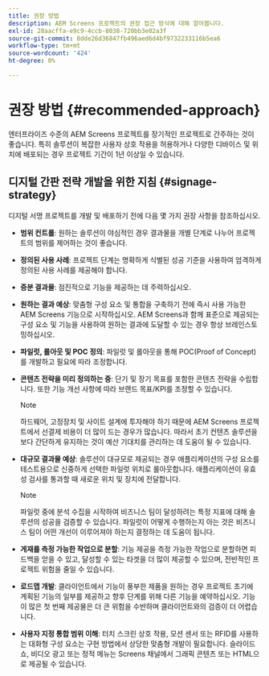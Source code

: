 ```yaml
---
title: 권장 방법
description: AEM Screens 프로젝트의 권장 접근 방식에 대해 알아봅니다.
exl-id: 28aacffa-e9c9-4ccb-8038-720bb3e02a3f
source-git-commit: 8dde26d36847fb496aed6d4bf9732233116b5ea6
workflow-type: tm+mt
source-wordcount: '424'
ht-degree: 0%

---
```


# 권장 방법 {#recommended-approach}

엔터프라이즈 수준의 AEM Screens 프로젝트를 장기적인 프로젝트로 간주하는 것이 좋습니다. 특히 솔루션이 복잡한 사용자 상호 작용을 허용하거나 다양한 디바이스 및 위치에 배포되는 경우 프로젝트 기간이 1년 이상일 수 있습니다.

## 디지털 간판 전략 개발을 위한 지침 {#signage-strategy}

디지털 서명 프로젝트를 개발 및 배포하기 전에 다음 몇 가지 권장 사항을 참조하십시오.

* **범위 컨트롤**:
원하는 솔루션이 야심적인 경우 결과물을 개별 단계로 나누어 프로젝트의 범위를 제어하는 것이 좋습니다.

* **정의된 사용 사례**:
프로젝트 단계는 명확하게 식별된 성공 기준을 사용하여 엄격하게 정의된 사용 사례를 제공해야 합니다.

* **증분 결과물**:
점진적으로 기능을 제공하는 데 주력하십시오.

* **원하는 결과 예상**:
맞춤형 구성 요소 및 통합을 구축하기 전에 즉시 사용 가능한 AEM Screens 기능으로 시작하십시오. AEM Screens과 함께 표준으로 제공되는 구성 요소 및 기능을 사용하여 원하는 결과에 도달할 수 있는 경우 항상 브레인스토밍하십시오.

* **파일럿, 롤아웃 및 POC 정의**:
파일럿 및 롤아웃을 통해 POC(Proof of Concept)를 개발하고 필요에 따라 조정합니다.

* **콘텐츠 전략을 미리 정의하는 중**:
단기 및 장기 목표를 포함한 콘텐츠 전략을 수립합니다. 또한 기능 개선 사항에 따라 브랜드 목표/KPI를 조정할 수 있습니다.

  >[!NOTE]
  >
  > 하드웨어, 고정장치 및 사이트 설계에 투자해야 하기 때문에 AEM Screens 프로젝트에서 선결제 비용이 더 많이 드는 경우가 많습니다. 따라서 초기 컨텐츠 솔루션을 보다 간단하게 유지하는 것이 예산 기대치를 관리하는 데 도움이 될 수 있습니다.

* **대규모 결과물 예상**:
솔루션이 대규모로 제공되는 경우 애플리케이션의 구성 요소를 테스트용으로 신중하게 선택한 파일럿 위치로 롤아웃합니다. 애플리케이션이 유효성 검사를 통과할 때 새로운 위치 및 장치에 전달합니다.

  >[!NOTE]
  >
  > 파일럿 중에 분석 수집을 시작하여 비즈니스 팀이 달성하려는 특정 지표에 대해 솔루션의 성공을 검증할 수 있습니다. 파일럿이 어떻게 수행하는지 아는 것은 비즈니스 팀이 어떤 개선이 이루어져야 하는지 결정하는 데 도움이 됩니다.

* **게재를 측정 가능한 작업으로 분할**:
기능 제공을 측정 가능한 작업으로 분할하면 피드백을 얻을 수 있고, 달성할 수 있는 타겟을 더 많이 제공할 수 있으며, 전반적인 프로젝트 위험을 줄일 수 있습니다.

* **로드맵 개발**:
클라이언트에서 기능이 풍부한 제품을 원하는 경우 프로젝트 초기에 계획된 기능의 일부를 제공하고 향후 단계를 위해 다른 기능을 예약하십시오. 기능이 많은 첫 번째 제공물은 더 큰 위험을 수반하며 클라이언트와의 검증이 더 어렵습니다.

* **사용자 지정 통합 범위 이해**:
터치 스크린 상호 작용, 모션 센서 또는 RFID를 사용하는 대화형 구성 요소는 구현 방법에서 상당한 맞춤형 개발이 필요합니다. 슬라이드쇼, 비디오 광고 또는 정적 메뉴는 Screens 채널에서 그래픽 콘텐츠 또는 HTML으로 제공될 수 있습니다.
